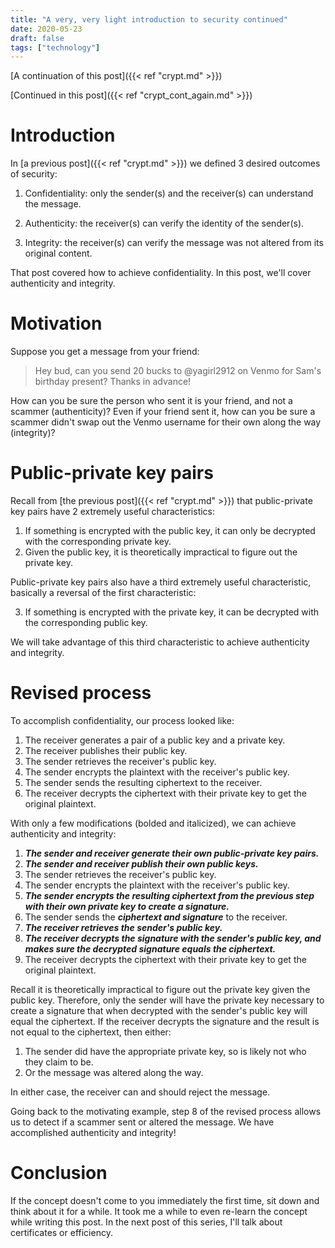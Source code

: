 ```yaml
---
title: "A very, very light introduction to security continued"
date: 2020-05-23
draft: false
tags: ["technology"]
---
```

[A continuation of this post]({{< ref "crypt.md" >}})

[Continued in this post]({{< ref "crypt_cont_again.md" >}})
# Introduction
In [a previous post]({{< ref "crypt.md" >}}) we defined 3 desired outcomes of security:
1. Confidentiality: only the sender(s) and the receiver(s) can understand the message.

2. Authenticity: the receiver(s) can verify the identity of the sender(s).

3. Integrity: the receiver(s) can verify the message was not altered from its original content.

That post covered how to achieve confidentiality. In this post, we'll cover authenticity and integrity.
# Motivation
Suppose you get a message from your friend:
> Hey bud, can you send 20 bucks to @yagirl2912 on Venmo for Sam's birthday present? Thanks in advance!

How can you be sure the person who sent it is your friend, and not a scammer (authenticity)? Even if your friend sent it, how can you be sure a scammer didn't swap out the Venmo username for their own along the way (integrity)?
# Public-private key pairs
Recall from [the previous post]({{< ref "crypt.md" >}}) that public-private key pairs have 2 extremely useful characteristics:
1. If something is encrypted with the public key, it can only be decrypted with the corresponding private key.
2. Given the public key, it is theoretically impractical to figure out the private key.

Public-private key pairs also have a third extremely useful characteristic, basically a reversal of the first characteristic:

3. If something is encrypted with the private key, it can be decrypted with the corresponding public key.

We will take advantage of this third characteristic to achieve authenticity and integrity.
# Revised process
To accomplish confidentiality, our process looked like:
1. The receiver generates a pair of a public key and a private key.
2. The receiver publishes their public key.
3. The sender retrieves the receiver's public key.
4. The sender encrypts the plaintext with the receiver's public key.
5. The sender sends the resulting ciphertext to the receiver.
6. The receiver decrypts the ciphertext with their private key to get the original plaintext.

With only a few modifications (bolded and italicized), we can achieve authenticity and integrity:

1. _**The sender and receiver generate their own public-private key pairs.**_
2. _**The sender and receiver publish their own public keys.**_
3. The sender retrieves the receiver's public key.
4. The sender encrypts the plaintext with the receiver's public key.
5. _**The sender encrypts the resulting ciphertext from the previous step with their own private key to create a signature.**_
6. The sender sends the _**ciphertext and signature**_ to the receiver.
7. _**The receiver retrieves the sender's public key.**_
8. _**The receiver decrypts the signature with the sender's public key, and makes sure the decrypted signature equals the ciphertext.**_ 
9. The receiver decrypts the ciphertext with their private key to get the original plaintext.

Recall it is theoretically impractical to figure out the private key given the public key. Therefore, only the sender will have the private key necessary to create a signature that when decrypted with the sender's public key will equal the ciphertext. If the receiver decrypts the signature and the result is not equal to the ciphertext, then either:
1. The sender did have the appropriate private key, so is likely not who they claim to be.
2. Or the message was altered along the way.

In either case, the receiver can and should reject the message. 

Going back to the motivating example, step 8 of the revised process allows us to detect if a scammer sent or altered the message. We have accomplished authenticity and integrity!
# Conclusion
If the concept doesn't come to you immediately the first time, sit down and think about it for a while. It took me a while to even re-learn the concept while writing this post. In the next post of this series, I'll talk about certificates or efficiency.

